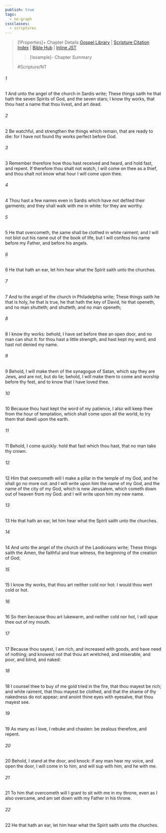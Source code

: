 ```yaml
---
publish: true
tags:
  - no-graph
cssclasses:
  - scriptures
---
```

>[!Properties]+ Chapter Details
>[Gospel Library](https://churchofjesuschrist.org/study/scriptures/nt/rev/3?lang=eng)    |    [Scripture Citation Index](https://scriptures.byu.edu/#0a603::c0a603)    |    [Bible Hub](https://biblehub.com/revelation/3.htm)    |    [Inline JST](https://scripturetoolbox.com/html/ic/Revelation/3.html)
>>[!example]- Chapter Summary
>> 
> 
>
>#Scripture/NT
###### 1
1 And unto the angel of the church in Sardis write; These things saith he that hath the seven Spirits of God, and the seven stars; I know thy works, that thou hast a name that thou livest, and art dead.
###### 2
2 Be watchful, and strengthen the things which remain, that are ready to die: for I have not found thy works perfect before God.
###### 3
3 Remember therefore how thou hast received and heard, and hold fast, and repent. If therefore thou shalt not watch, I will come on thee as a thief, and thou shalt not know what hour I will come upon thee.
###### 4
4 Thou hast a few names even in Sardis which have not defiled their garments; and they shall walk with me in white: for they are worthy.
###### 5
5 He that overcometh, the same shall be clothed in white raiment; and I will not blot out his name out of the book of life, but I will confess his name before my Father, and before his angels.
###### 6
6 He that hath an ear, let him hear what the Spirit saith unto the churches.
###### 7
7 And to the angel of the church in Philadelphia write; These things saith he that is holy, he that is true, he that hath the key of David, he that openeth, and no man shutteth; and shutteth, and no man openeth;
###### 8
8 I know thy works: behold, I have set before thee an open door, and no man can shut it: for thou hast a little strength, and hast kept my word, and hast not denied my name.
###### 9
9 Behold, I will make them of the synagogue of Satan, which say they are Jews, and are not, but do lie; behold, I will make them to come and worship before thy feet, and to know that I have loved thee.
###### 10
10 Because thou hast kept the word of my patience, I also will keep thee from the hour of temptation, which shall come upon all the world, to try them that dwell upon the earth.
###### 11
11 Behold, I come quickly: hold that fast which thou hast, that no man take thy crown.
###### 12
12 Him that overcometh will I make a pillar in the temple of my God, and he shall go no more out: and I will write upon him the name of my God, and the name of the city of my God, which is new Jerusalem, which cometh down out of heaven from my God: and I will write upon him my new name.
###### 13
13 He that hath an ear, let him hear what the Spirit saith unto the churches.
###### 14
14 And unto the angel of the church of the Laodiceans write; These things saith the Amen, the faithful and true witness, the beginning of the creation of God;
###### 15
15 I know thy works, that thou art neither cold nor hot: I would thou wert cold or hot.
###### 16
16 So then because thou art lukewarm, and neither cold nor hot, I will spue thee out of my mouth.
###### 17
17 Because thou sayest, I am rich, and increased with goods, and have need of nothing; and knowest not that thou art wretched, and miserable, and poor, and blind, and naked:
###### 18
18 I counsel thee to buy of me gold tried in the fire, that thou mayest be rich; and white raiment, that thou mayest be clothed, and that the shame of thy nakedness do not appear; and anoint thine eyes with eyesalve, that thou mayest see.
###### 19
19 As many as I love, I rebuke and chasten: be zealous therefore, and repent.
###### 20
20 Behold, I stand at the door, and knock: if any man hear my voice, and open the door, I will come in to him, and will sup with him, and he with me.
###### 21
21 To him that overcometh will I grant to sit with me in my throne, even as I also overcame, and am set down with my Father in his throne.
###### 22
22 He that hath an ear, let him hear what the Spirit saith unto the churches.
